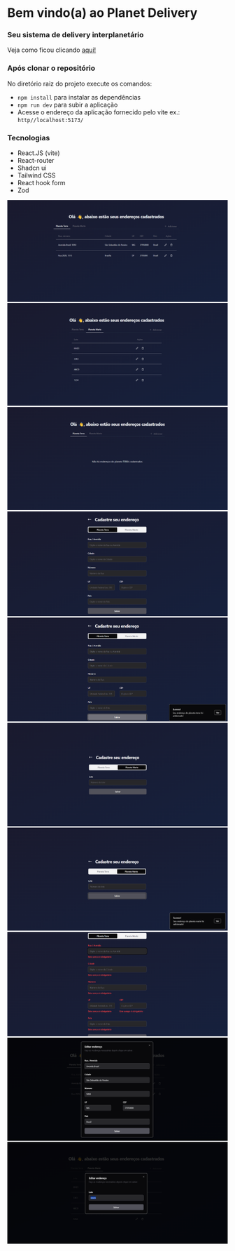 # Bem vindo(a) ao Planet Delivery
### Seu sistema de delivery interplanetário

<p>Veja como ficou clicando <a href="https://planetdelivery.netlify.app/">aqui!</a></p>

### Após clonar o repositório

No diretório raiz do projeto execute os comandos:

- `npm install` para instalar as dependências
- `npm run dev` para subir a aplicação
- Acesse o endereço da aplicação fornecido pelo vite ex.: `http//localhost:5173/`

### Tecnologias

- React.JS (vite)
- React-router
- Shadcn ui
- Tailwind CSS
- React hook form
- Zod

<img src='./src/assets/images/list-earth.png'>
<img src='./src/assets/images/list-mars.png'>
<img src='./src/assets/images/empty-state.png'>
<img src='./src/assets/images/earth-form.png'>
<img src='./src/assets/images/earth-form-success.png'>
<img src='./src/assets/images/mars-form.png'>
<img src='./src/assets/images/mars-form-success.png'>
<img src='./src/assets/images/earth-form-validation.png'>
<img src='./src/assets/images/edit-earth.png'>
<img src='./src/assets/images/edit-mars.png'>
